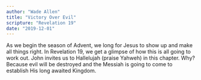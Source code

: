 ```yaml
---
author: "Wade Allen"
title: "Victory Over Evil"
scripture: "Revelation 19"
date: "2019-12-01"
---
```


As we begin the season of Advent, we long for Jesus to show up and make all things right. In Revelation 19, we get a glimpse of how this is all going to work out. John invites us to Hallelujah (praise Yahweh) in this chapter. Why? Because evil will be destroyed and the Messiah is going to come to establish His long awaited Kingdom.
